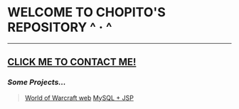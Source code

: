 # WELCOME TO CHOPITO'S REPOSITORY ^ · ^
---
 [CLICK ME TO CONTACT ME!](https://chopito.vercel.app/)
---
### _Some Projects..._

> [World of Warcraft web](1DAM/HTML_CSS_JS/Project_Final-WorldOfWarcraft_web/)
> [MySQL + JSP](Adrian)
